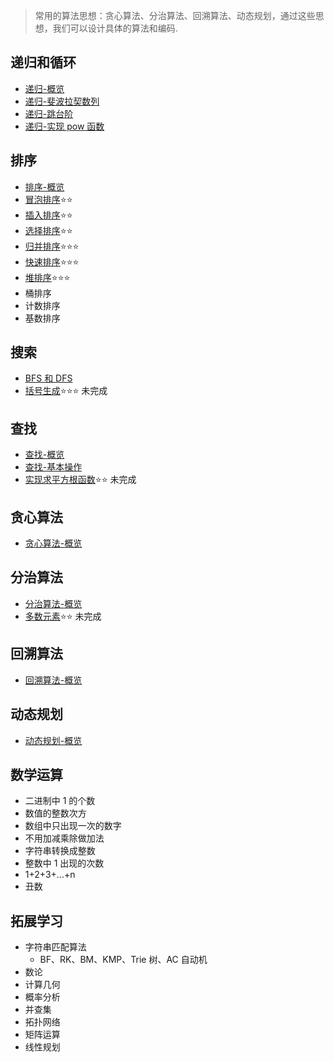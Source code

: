 > 常用的算法思想：贪心算法、分治算法、回溯算法、动态规划，通过这些思想，我们可以设计具体的算法和编码.

## 递归和循环

- [递归-概览](./recursion/intro.md)
- [递归-斐波拉契数列](./recursion/fibonacci.md)
- [递归-跳台阶](./recursion/jumpFloor.md)
- [递归-实现 pow 函数](./recursion/pow.md)

## 排序

- [排序-概览](./sort/intro.md)
- [冒泡排序](./sort/bubbleSort.md)⭐⭐
- [插入排序](./sort/insertionSort.md)⭐⭐
- [选择排序](./sort/selectionSort.md)⭐⭐
- [归并排序](./sort/mergeSort.md)⭐⭐⭐
- [快速排序](./sort/quickSort.md)⭐⭐⭐
- [堆排序](./sort/heapSort.md)⭐⭐⭐
- 桶排序
- 计数排序
- 基数排序

## 搜索

- [BFS 和 DFS](./search/bfsanddfs.md)
- [括号生成](./search/generateParenthesis.md)⭐⭐⭐ 未完成

## 查找

- [查找-概览](./find/intro.md)
- [查找-基本操作](./find/basicOperation.md)
- [实现求平方根函数](./find/mySqrt.md)⭐⭐ 未完成

## 贪心算法

- [贪心算法-概览](./greedy/intro.md)

## 分治算法

- [分治算法-概览](./divideAndConquer/intro.md)
- [多数元素](./divideAndConquer/majorityElement.md)⭐⭐ 未完成

## 回溯算法

- [回溯算法-概览](./backTranking/intro.md)

## 动态规划

- [动态规划-概览](./dynamicProgramming/intro.md)

## 数学运算

- 二进制中 1 的个数
- 数值的整数次方
- 数组中只出现一次的数字
- 不用加减乘除做加法
- 字符串转换成整数
- 整数中 1 出现的次数
- 1+2+3+...+n
- 丑数

## 拓展学习

- 字符串匹配算法
  - BF、RK、BM、KMP、Trie 树、AC 自动机
- 数论
- 计算几何
- 概率分析
- 并查集
- 拓扑网络
- 矩阵运算
- 线性规划

